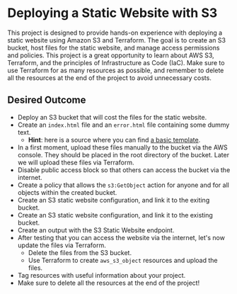 # Deploying a Static Website with S3

This project is designed to provide hands-on experience with deploying a static website using Amazon S3 and Terraform.
The goal is to create an S3 bucket, host files for the static website, and manage access permissions and policies. This
project is a great opportunity to learn about AWS S3, Terraform, and the principles of Infrastructure as Code (IaC).
Make sure to use Terraform for as many resources as possible, and remember to delete all the resources at the end of the
project to avoid unnecessary costs.

## Desired Outcome

- Deploy an S3 bucket that will cost the files for the static website.
- Create an `index.html` file and an `error.html` file containing some dummy text.
    - **Hint**: here is a source where you can
      find [a basic template](https://ryanstutorials.net/html-tutorial/html-template.php).
- In a first moment, upload these files manually to the bucket via the AWS console. They should be placed in the root
  directory of the bucket. Later we will upload these files via Terraform.
- Disable public access block so that others can access the bucket via the internet.
- Create a policy that allows the `s3:GetObject` action for anyone and for all objects within the created bucket.
- Create an S3 static website configuration, and link it to the exiting bucket.
- Create an S3 static website configuration, and link it to the existing bucket.
- Create an output with the S3 Static Website endpoint.
- After testing that you can access the website via the internet, let's now update the files via Terraform.
    - Delete the files from the S3 bucket.
    - Use Terraform to create `aws_s3_object` resources and upload the files.
- Tag resources with useful information about your project.
- Make sure to delete all the resources at the end of the project!
